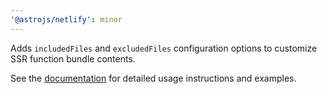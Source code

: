 ```yaml
---
'@astrojs/netlify': minor
---
```


Adds `includedFiles` and `excludedFiles` configuration options to customize SSR function bundle contents.

See the [documentation](https://docs.astro.build/en/guides/integrations-guide/netlify/) for detailed usage instructions and examples.
